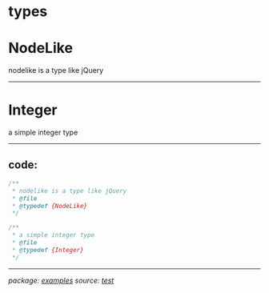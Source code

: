 # types

# NodeLike

nodelike is a type like jQuery

* * *

# Integer

a simple integer type

* * *

## code:

~~~javascript
/**
 * nodelike is a type like jQuery
 * @file
 * @typedef {NodeLike}
 */

/**
 * a simple integer type
 * @file
 * @typedef {Integer}
 */
~~~

* * *

_package: [examples](examples.md)_ _source: [test](https://github.com/dasdeck/doctools/tree/master/examples/./src/uikit/types.js)_